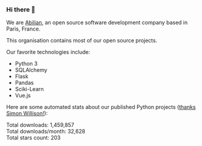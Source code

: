 ### Hi there 👋

We are [Abilian](https://abilian.com/), an open source software development company based in Paris, France.

This organisation contains most of our open source projects.

Our favorite technologies include:

- Python 3
- SQLAlchemy
- Flask
- Pandas
- Sciki-Learn
- Vue.js

Here are some automated stats about our published Python projects
([thanks Simon Willison!][sw-post]):

<!--marker-->
Total downloads: 1,459,857<br>
Total downloads/month: 32,628<br>
Total stars count: 203
<!--end-->

[sw-post]: https://simonwillison.net/2020/Jul/10/self-updating-profile-readme/